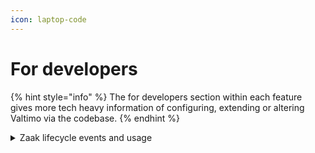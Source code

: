 ```yaml
---
icon: laptop-code
---
```


# For developers

{% hint style="info" %}
The for developers section within each feature gives more tech heavy information of configuring, extending or altering Valtimo via the codebase.
{% endhint %}

<details>

<summary>Zaak lifecycle events and usage</summary>

#### Zaak lifecycle events (since 12.14.2)

* The Zaken API communicates Zaak lifecycle events as Spring Application Events. It concerns the following Zaak lifecycle events:
    * DocumentLinkedToZaak
    * ZaakRolCreated
    * ZaakRolUpdated
    * ZaakCreated
    * ZaakPatched
    * ZaakStatusCreated
    * ZaakResultaatCreated
    * ZaakOpschortingUpdated
    * ZaakeigenschapCreated
    * ZaakeigenschapUpdated
    * ZaakeigenschapDeleted
    * ZaakObjectCreated

#### Usage

The events can be received using the EventListener annotation.

```kotlin
//component handling ZaakEvent
@Component
class ZaakEventHandler {

    @EventListener
    fun handleZaakCreated(event: ZaakCreated) {
        logger.info("Received ZaakCreated event: ${event.zaakId}")

        // Process the event
        processNewZaak(event)

    }
}
```

</details>
